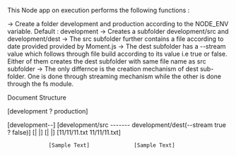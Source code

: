 This Node app on execution performs the following functions : 

-> Create a folder development and production according to the NODE_ENV variable. Default : development
-> Creates a subfolder development/src and development/dest
-> The src subfolder further contains a file according to date provided provided by Moment.js
-> The dest subfolder has a --stream value which follows through file build according to its value
   i.e true or false. Either of them creates the dest subfolder with same file name as src subfolder
-> The only differnce is the creation mechanism of dest sub-folder. One is done through streaming mechanism while 
   the other is done through the fs module.
   
   
   Document Structure 
   
   
   [development ? production] 
   
   
   [development--]
              [development/src ------- development/dest(--stream true ? false)]
                    [|                       |]
                    [|                       |]
                 [11/11/11.txt               11/11/11.txt]
                                              
                 [Sample Text]              [Sample Text]      
                
